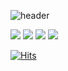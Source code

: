 ![header](https://capsule-render.vercel.app/api?type=waving&color=gradient&height=300&section=header&text=Welcome!&fontSize=90&desc=%20Namjun's%20Github%20profile&descAlign=60&descAlignY=65)

<a href="https://mail.google.com/mail/u/0/#inbox" target="_blank"><img src="https://img.shields.io/badge/wrasf175@gmail.com-EA4335?style=flat-square&logo=Gmail&logoColor=white"/></a> <a href="https://www.linkedin.com/in/kim-namjun-a655181ab/" target="_blank"> <img src="https://img.shields.io/badge/Adrian Kim-0A66C2?style=flat-square&logo=LinkedIn&logoColor=white"/></a> <a href="https://www.instagram.com/learnupeveryday/" target="_blank"><img src="https://img.shields.io/badge/@learnupeveryday-E4405F?style=flat-square&logo=Instagram&logoColor=white"/></a>  <a href="https://velog.io/@arsshavin" target="_blank"><img src="https://img.shields.io/badge/eungeh.eth-20C997?style=flat-square&logo=Velog&logoColor=white"/></a> 


[![Hits](https://hits.seeyoufarm.com/api/count/incr/badge.svg?url=https%3A%2F%2Fgithub.com%2FNamjunKim12&count_bg=%23187CF7&title_bg=%23555555&icon=&icon_color=%23E7E7E7&title=viewed&edge_flat=false)](https://hits.seeyoufarm.com)
<!--
**NamjunKim12/NamjunKim12** is a ✨ _special_ ✨ repository because its `README.md` (this file) appears on your GitHub profile.

Here are some ideas to get you started:

- 🔭 I’m currently working on ...
- 🌱 I’m currently learning ...
- 👯 I’m looking to collaborate on ...
- 🤔 I’m looking for help with ...
- 💬 Ask me about ...
- 📫 How to reach me: ...
- 😄 Pronouns: ...
- ⚡ Fun fact: ...
-->
